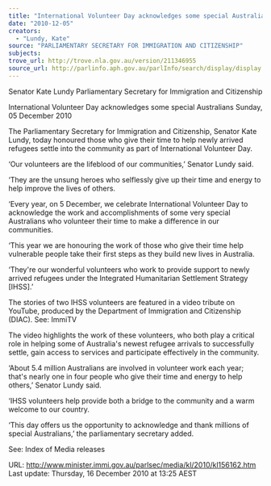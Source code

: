 ```yaml
---
title: "International Volunteer Day acknowledges some special Australians"
date: "2010-12-05"
creators:
  - "Lundy, Kate"
source: "PARLIAMENTARY SECRETARY FOR IMMIGRATION AND CITIZENSHIP"
subjects:
trove_url: http://trove.nla.gov.au/version/211346955
source_url: http://parlinfo.aph.gov.au/parlInfo/search/display/display.w3p;query=Id%3A%22media/pressrel/500153%22
---
```


 

 Senator Kate Lundy  Parliamentary Secretary for Immigration and Citizenship 

 

 

 International Volunteer Day acknowledges some  special Australians  Sunday, 05 December 2010 

 The Parliamentary Secretary for Immigration and Citizenship, Senator Kate Lundy,  today honoured those who give their time to help newly arrived refugees settle into  the community as part of International Volunteer Day. 

 ‘Our volunteers are the lifeblood of our communities,’ Senator Lundy said. 

 ‘They are the unsung heroes who selflessly give up their time and energy to help  improve the lives of others. 

 ‘Every year, on 5 December, we celebrate International Volunteer Day to  acknowledge the work and accomplishments of some very special Australians who  volunteer their time to make a difference in our communities. 

 ‘This year we are honouring the work of those who give their time help vulnerable  people take their first steps as they build new lives in Australia. 

 ‘They're our wonderful volunteers who work to provide support to newly arrived  refugees under the Integrated Humanitarian Settlement Strategy [IHSS].’ 

 The stories of two IHSS volunteers are featured in a video tribute on YouTube,  produced by the Department of Immigration and Citizenship (DIAC).  See: ImmiTV 

 The video highlights the work of these volunteers, who both play a critical role in  helping some of Australia's newest refugee arrivals to successfully settle, gain  access to services and participate effectively in the community. 

 ‘About 5.4 million Australians are involved in volunteer work each year; that's nearly  one in four people who give their time and energy to help others,’ Senator Lundy  said. 

 ‘IHSS volunteers help provide both a bridge to the community and a warm welcome  to our country. 

 ‘This day offers us the opportunity to acknowledge and thank millions of special  Australians,’ the parliamentary secretary added. 

 

 See: Index of Media releases 

 URL: http://www.minister.immi.gov.au/parlsec/media/kl/2010/kl156162.htm  Last update: Thursday, 16 December 2010 at 13:25 AEST  

  

